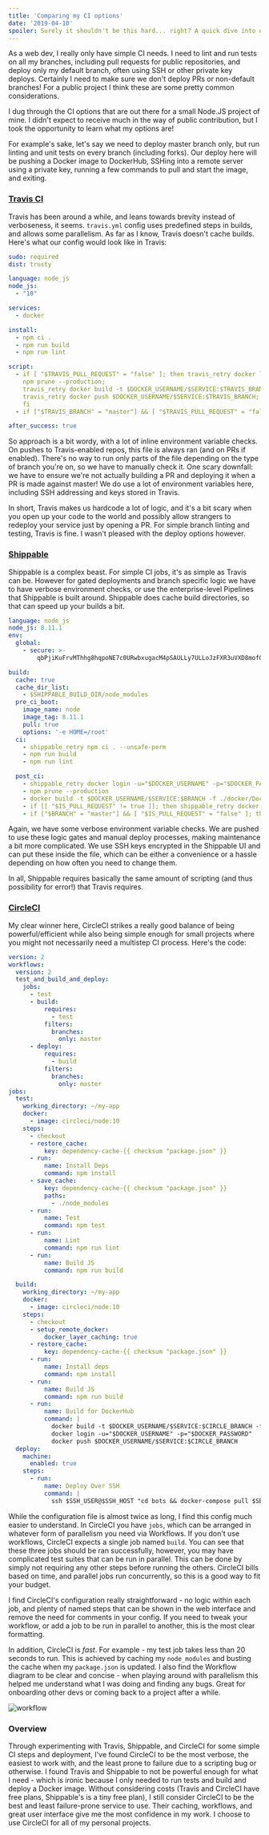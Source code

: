 ```yaml
---
title: 'Comparing my CI options'
date: '2019-04-10'
spoiler: Surely it shouldn't be this hard... right? A quick dive into our options in 2019.
---
```


As a web dev, I really only have simple CI needs. I need to lint and run tests on all my branches, including pull requests for public repositories, and deploy only my default branch, often using SSH or other private key deploys. Certainly I need to make sure we don't deploy PRs or non-default branches! For a public project I think these are some pretty common considerations.

I dug through the CI options that are out there for a small Node.JS project of mine. I didn't expect to receive much in the way of public contribution, but I took the opportunity to learn what my options are!

For example's sake, let's say we need to deploy master branch only, but run linting and unit tests on every branch (including forks). Our deploy here will be pushing a Docker image to DockerHub, SSHing into a remote server using a private key, running a few commands to pull and start the image, and exiting.

### [Travis CI](https://travis-ci.com/)

Travis has been around a while, and leans towards brevity instead of verboseness, it seems. `travis.yml` config uses predefined steps in builds, and allows some parallelism. As far as I know, Travis doesn't cache builds. Here's what our config would look like in Travis:

```yaml
sudo: required
dist: trusty

language: node_js
node_js:
  - "10"

services:
  - docker

install:
  - npm ci .
  - npm run build
  - npm run lint

script:
  - if [ "$TRAVIS_PULL_REQUEST" = "false" ]; then travis_retry docker login -u="$DOCKER_USERNAME" -p="$DOCKER_PASSWORD";
    npm prune --production;
    travis_retry docker build -t $DOCKER_USERNAME/$SERVICE:$TRAVIS_BRANCH -f ./docker/Dockerfile .;
    travis_retry docker push $DOCKER_USERNAME/$SERVICE:$TRAVIS_BRANCH;
    fi
  - if ["$TRAVIS_BRANCH" = "master"] && [ "$TRAVIS_PULL_REQUEST" = "false" ]; then ssh $SSH_USER@$SSH_HOST "docker-compose pull $SERVICE && docker-compose stop $SERVICE && docker-compose rm -fv $SERVICE && docker-compose up -d $SERVICE"

after_success: true
```

So approach is a bit wordy, with a lot of inline environment variable checks. On pushes to Travis-enabled repos, this file is always ran (and on PRs if enabled). There's no way to run only parts of the file depending on the type of branch you're on, so we have to manually check it. One scary downfall: we have to ensure we're not actually building a PR and deploying it when a PR is made against master! We do use a lot of environment variables here, including SSH addressing and keys stored in Travis.

In short, Travis makes us hardcode a lot of logic, and it's a bit scary when you open up your code to the world and possibly allow strangers to redeploy your service just by opening a PR. For simple branch linting and testing, Travis is fine. I wasn't pleased with the deploy options however.

### [Shippable](http://docs.shippable.com/ci/why-continuous-integration/)

Shippable is a complex beast. For simple CI jobs, it's as simple as Travis can be. However for gated deployments and branch specific logic we have to have verbose environment checks, or use the enterprise-level Pipelines that Shippable is built around. Shippable does cache build directories, so that can speed up your builds a bit.

```yaml
language: node_js
node_js: 8.11.1
env:
  global:
    - secure: >-
        qbPjiKuFrvMThhg8hqpoNE7c0URwbxugacM4pSAULLy7ULLoJzFXR3uVXD8mof0Iaec/1ttsaRPFfhut5QpDveQsSJR3V3fwl8SmUWdUOsa7jQMawecaO6av12314098098zlkujqoin123pmn7zcxLYT1ZqgrVTZz+EkHoNVMFITZhuct/2R1sd5Rxi22lWHFuIQo9mCWH13fXuZq+HpbJd42Oig4Z0nBCa0U76NjhmFwC5s90JcSxjTqzG1OaMDgTcthAVEq1CM+idRbLmRLj854C3jSVBalLxZeW1M+uJOE+m0G/ve8kjcpygYpKPRmEvza/zDgupm27i1bQ==

build:
  cache: true
  cache_dir_list:
    - $SHIPPABLE_BUILD_DIR/node_modules
  pre_ci_boot:
    image_name: node
    image_tag: 8.11.1
    pull: true
    options: '-e HOME=/root'
  ci:
    - shippable_retry npm ci . --unsafe-perm
    - npm run build
    - npm run lint

  post_ci:
  	- shippable_retry docker login -u="$DOCKER_USERNAME" -p="$DOCKER_PASSWORD"
    - npm prune --production
    - docker build -t $DOCKER_USERNAME/$SERVICE:$BRANCH -f ./docker/Dockerfile .;
    - if [[ "$IS_PULL_REQUEST" != true ]]; then shippable_retry docker push $DOCKER_USERNAME/$SERVICE:$BRANCH; fi
    - if ["$BRANCH" = "master"] && [ "$IS_PULL_REQUEST" = "false" ]; then ssh $SSH_USER@$SSH_HOST "docker-compose pull $SERVICE && docker-compose stop $SERVICE && docker-compose rm -fv $SERVICE && docker-compose up -d $SERVICE"
```

Again, we have some verbose environment variable checks. We are pushed to use these logic gates and manual deploy processes, making maintenance a bit more complicated. We use SSH keys encrypted in the Shippable UI and can put these inside the file, which can be either a convenience or a hassle depending on how often you need to change them.

In all, Shippable requires basically the same amount of scripting (and thus possibility for error!) that Travis requires.

### [CircleCI](http://docs.shippable.com/ci/why-continuous-integration/)

My clear winner here, CircleCI strikes a really good balance of being powerful/efficient while also being simple enough for small projects where you might not necessarily need a multistep CI process. Here's the code:

```yaml
version: 2
workflows:
  version: 2
  test_and_build_and_deploy:
    jobs:
      - test
      - build:
          requires:
            - test
          filters:
            branches:
              only: master
      - deploy:
          requires:
            - build
          filters:
            branches:
              only: master
jobs:
  test:
    working_directory: ~/my-app
    docker:
      - image: circleci/node:10
    steps:
      - checkout
      - restore_cache:
          key: dependency-cache-{{ checksum "package.json" }}
      - run:
          name: Install Deps
          command: npm install
      - save_cache:
          key: dependency-cache-{{ checksum "package.json" }}
          paths:
            - ./node_modules
      - run:
          name: Test
          command: npm test
      - run:
          name: Lint
          command: npm run lint
      - run:
          name: Build JS
          command: npm run build

  build:
    working_directory: ~/my-app
    docker:
      - image: circleci/node:10
    steps:
      - checkout
      - setup_remote_docker:
          docker_layer_caching: true
      - restore_cache:
          key: dependency-cache-{{ checksum "package.json" }}
      - run:
          name: Install deps
          command: npm install
      - run:
          name: Build JS
          command: npm run build
      - run:
          name: Build for DockerHub
          command: |
            docker build -t $DOCKER_USERNAME/$SERVICE:$CIRCLE_BRANCH -f ./docker/Dockerfile .
            docker login -u="$DOCKER_USERNAME" -p="$DOCKER_PASSWORD"
            docker push $DOCKER_USERNAME/$SERVICE:$CIRCLE_BRANCH
  deploy:
    machine:
      enabled: true
    steps:
      - run:
          name: Deploy Over SSH
          command: |
            ssh $SSH_USER@$SSH_HOST "cd bots && docker-compose pull $SERVICE && docker-compose stop $SERVICE && docker-compose rm -fv $SERVICE && docker-compose up -d $SERVICE"
```

While the configuration file is almost twice as long, I find this config much easier to understand. In CircleCI you have `jobs`, which can be arranged in whatever form of parallelism you need via Workflows. If you don't use workflows, CircleCI expects a single job named `build`. You can see that these three jobs should be ran successfully, however, you may have complicated test suites that can be run in parallel. This can be done by simply not requiring any other steps before running the others. CircleCI bills based on time, and parallel jobs run concurrently, so this is a good way to fit your budget.

I find CircleCI's configuration really straightforward - no logic within each job, and plenty of named steps that can be shown in the web interface and remove the need for comments in your config. If you need to tweak your workflow, or add a job to be run in parallel to another, this is the most clear formatting.

In addition, CircleCI is _fast_. For example - my test job takes less than 20 seconds to run. This is achieved by caching my `node_modules` and busting the cache when my `package.json` is updated. I also find the Workflow diagram to be clear and concise - when playing around with parallelism this helped me understand what I was doing and finding any bugs. Great for onboarding other devs or coming back to a project after a while.

![workflow](./workflow.png)

### Overview

Through experimenting with Travis, Shippable, and CircleCI for some simple CI steps and deployment, I've found CircleCI to be the most verbose, the easiest to work with, and the least prone to failure due to a scripting bug or otherwise. I found Travis and Shippable to not be powerful enough for what I need - which is ironic because I only needed to run tests and build and deploy a Docker image. Without considering costs (Travis and CircleCI have free plans, Shippable's is a tiny free plan), I still consider CircleCI to be the best and least failure-prone service to use. Their caching, workflows, and great user interface give me the most confidence in my work. I choose to use CircleCI for all of my personal projects.
